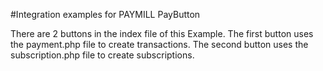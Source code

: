#Integration examples for PAYMILL PayButton

There are 2 buttons in the index file of this Example.
The first button uses the payment.php file to create transactions.
The second button uses the subscription.php file to create subscriptions.
